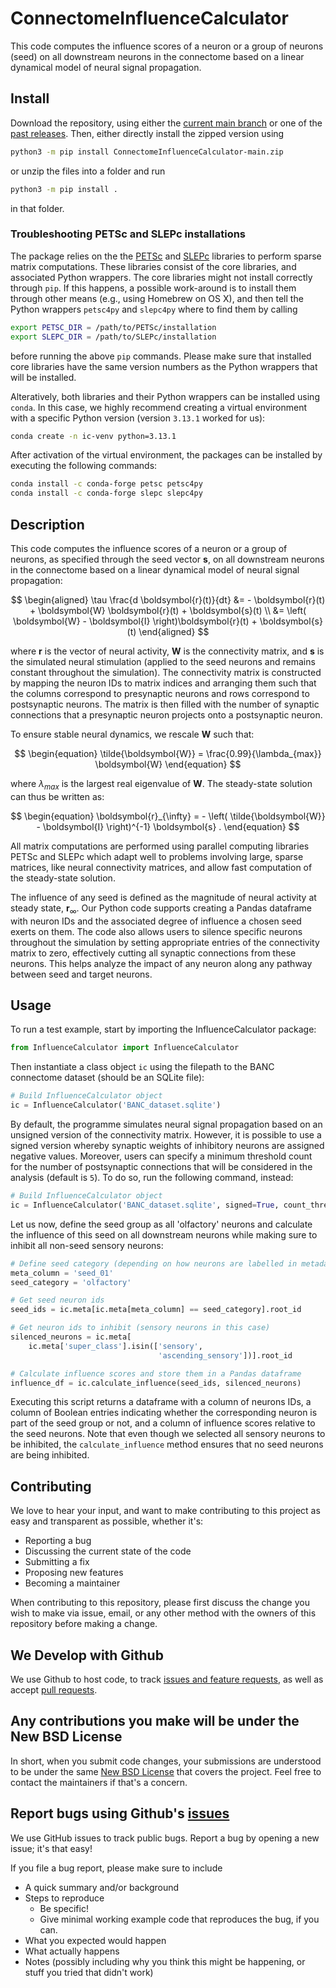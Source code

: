 # ConnectomeInfluenceCalculator

This code computes the influence scores of a neuron or a group of neurons (seed) on all downstream neurons in the connectome based on a linear dynamical model of neural signal propagation.

## Install

Download the repository, using either the [current main branch](https://github.com/DrugowitschLab/ConnectomeInfluenceCalculator/archive/refs/heads/main.zip) or one of the [past releases](https://github.com/DrugowitschLab/ConnectomeInfluenceCalculator/releases). Then, either directly install the zipped version using
```sh
python3 -m pip install ConnectomeInfluenceCalculator-main.zip
```
or unzip the files into a folder and run
```sh
python3 -m pip install .
```
in that folder.

### Troubleshooting PETSc and SLEPc installations

The package relies on the the [PETSc](https://petsc.org/) and [SLEPc](https://slepc.upv.es) libraries to perform sparse matrix computations. These libraries consist of the core libraries, and associated Python wrappers. The core libraries might not install correctly through `pip`. If this happens, a possible work-around is to install them through other means (e.g., using Homebrew on OS X), and then tell the Python wrappers `petsc4py` and `slepc4py` where to find them by calling
```sh
export PETSC_DIR = /path/to/PETSc/installation
export SLEPC_DIR = /path/to/SLEPc/installation
```
before running the above `pip` commands. Please make sure that installed core libraries have the same version numbers as the Python wrappers that will be installed.

Alteratively, both libraries and their Python wrappers can be installed using `conda`. In this case, we highly recommend creating a virtual environment with a specific Python version (version `3.13.1` worked for us):
```sh
conda create -n ic-venv python=3.13.1
```
After activation of the virtual environment, the packages can be installed by executing the following commands:
```sh
conda install -c conda-forge petsc petsc4py
conda install -c conda-forge slepc slepc4py
```

## Description

This code computes the influence scores of a neuron or a group of neurons, as specified through the seed vector $\boldsymbol{s}$, on all downstream neurons in the connectome based on a linear dynamical model of neural signal propagation: 

$$
\begin{aligned}
\tau \frac{d \boldsymbol{r}(t)}{dt} &= - \boldsymbol{r}(t) + \boldsymbol{W} \boldsymbol{r}(t) + \boldsymbol{s}(t) \\
&= \left( \boldsymbol{W} - \boldsymbol{I} \right)\boldsymbol{r}(t) + \boldsymbol{s}(t)
\end{aligned}
$$

where $\boldsymbol{r}$ is the vector of neural activity, $\boldsymbol{W}$ is the connectivity matrix, and $\boldsymbol{s}$ is the simulated neural stimulation (applied to the seed neurons and remains constant throughout the simulation). The connectivity matrix is constructed by mapping the neuron IDs to matrix indices and arranging them such that the columns correspond to presynaptic neurons and rows correspond to postsynaptic neurons. The matrix is then filled with the number of synaptic connections that a presynaptic neuron projects onto a postsynaptic neuron.

To ensure stable neural dynamics, we rescale $\boldsymbol{W}$ such that:

$$
\begin{equation}
    \tilde{\boldsymbol{W}} = \frac{0.99}{\lambda_{max}} \boldsymbol{W}
\end{equation}
$$

where $\lambda_{max}$ is the largest real eigenvalue of $\boldsymbol{W}$. The steady-state solution can thus be written as:

$$
\begin{equation}
    \boldsymbol{r}_{\infty} = - \left( \tilde{\boldsymbol{W}} - \boldsymbol{I} \right)^{-1} \boldsymbol{s} .
\end{equation}
$$

All matrix computations are performed using parallel computing libraries PETSc and SLEPc which adapt well to problems involving large, sparse matrices, like neural connectivity matrices, and allow fast computation of the steady-state solution.

The influence of any seed is defined as the magnitude of neural activity at steady state, $\boldsymbol{r}_{\infty}$.
Our Python code supports creating a Pandas dataframe with neuron IDs and the associated degree of influence a chosen seed exerts on them. The code also allows users to silence specific neurons throughout the simulation by setting appropriate entries of the connectivity matrix to zero, effectively cutting all synaptic connections from these neurons. This helps analyze the impact of any neuron along any pathway between seed and target neurons.

## Usage

To run a test example, start by importing the InfluenceCalculator package:

```python
from InfluenceCalculator import InfluenceCalculator
```
Then instantiate a class object `ic` using the filepath to the BANC connectome dataset (should be an SQLite file):
```python
# Build InfluenceCalculator object
ic = InfluenceCalculator('BANC_dataset.sqlite')
```

By default, the programme simulates neural signal propagation based on an unsigned version of the connectivity matrix. However, it is possible to use a signed version whereby synaptic weights of inhibitory neurons are assigned negative values. Moreover, users can specify a minimum threshold count for the number of postsynaptic connections that will be considered in the analysis (default is `5`). To do so, run the following command, instead:
```python
# Build InfluenceCalculator object
ic = InfluenceCalculator('BANC_dataset.sqlite', signed=True, count_thresh=5)
```

Let us now, define the seed group as all 'olfactory' neurons and calculate the influence of this seed on all downstream neurons while making sure to inhibit all non-seed sensory neurons:

```python
# Define seed category (depending on how neurons are labelled in metadata)
meta_column = 'seed_01'
seed_category = 'olfactory'

# Get seed neuron ids
seed_ids = ic.meta[ic.meta[meta_column] == seed_category].root_id 

# Get neuron ids to inhibit (sensory neurons in this case)
silenced_neurons = ic.meta[
    ic.meta['super_class'].isin(['sensory',
                                 'ascending_sensory'])].root_id

# Calculate influence scores and store them in a Pandas dataframe
influence_df = ic.calculate_influence(seed_ids, silenced_neurons)
```

Executing this script returns a dataframe with a column of neurons IDs, a column of Boolean entries indicating whether the corresponding neuron is part of the seed group or not, and a column of influence scores relative to the seed neurons.
Note that even though we selected all sensory neurons to be inhibited, the `calculate_influence` method ensures that no seed neurons are being inhibited.


## Contributing

We love to hear your input, and want to make contributing to this project as easy and transparent as possible, whether it's:

- Reporting a bug
- Discussing the current state of the code
- Submitting a fix
- Proposing new features
- Becoming a maintainer

When contributing to this repository, please first discuss the change you wish to make via issue, email, or any other method with the owners of this repository before making a change.

## We Develop with Github

We use Github to host code, to track [issues and feature requests](https://github.com/DrugowitschLab/ConnectomeInfluenceCalculator/issues), as well as accept [pull requests](https://github.com/DrugowitschLab/ConnectomeInfluenceCalculator/pulls). 

## Any contributions you make will be under the New BSD License

In short, when you submit code changes, your submissions are understood to be under the same [New BSD License](https://choosealicense.com/licenses/bsd-3-clause/) that covers the project. Feel free to contact the maintainers if that's a concern.

## Report bugs using Github's [issues](https://github.com/DrugowitschLab/VBLinLogit/issues)

We use GitHub issues to track public bugs. Report a bug by opening a new issue; it's that easy!

If you file a bug report, please make sure to include

- A quick summary and/or background
- Steps to reproduce
  - Be specific!
  - Give minimal working example code that reproduces the bug, if you can.
- What you expected would happen
- What actually happens
- Notes (possibly including why you think this might be happening, or stuff you tried that didn't work)

